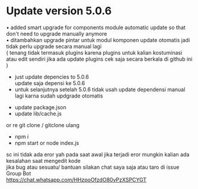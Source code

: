 # Update version 5.0.6
• added smart upgrade for components module automatic update so that don't need to upgrade manually anymore<br>
• ditambahkan upgrade pintar untuk modul komponen update otomatis 
jadi tidak perlu upgrade secara manual lagi <br> 
( tenang tidak termasuk plugins karena plugins untuk kalian kostuminasi atau edit sendiri jika ada update plugins cek saja secara berkala di github ini )
<br>


- just update depencies to 5.0.6<br>
update saja depensi ke 5.0.6<br>
- untuk selanjutnya setelah 5.0.6 tidak usah update dependensi manual lagi karna sudah updgrade otomatis<br>

* update package.json<br>
* update lib/cache.js<br>
  
or re git clone / gitclone ulang<br>
* npm i<br>
* npm start or node index.js<br>

sc ini tidak ada eror yah pada saat awal jika terjadi eror mungkin kalian ada kesalahan saat mengedit kode <br>jika bug atau sesuatu/ bantuan silakan chat saya saja atau taro di issue<br>
Group Bot<br>
https://chat.whatsapp.com/HHzpoOfzdO80vPzXSPCYGT

